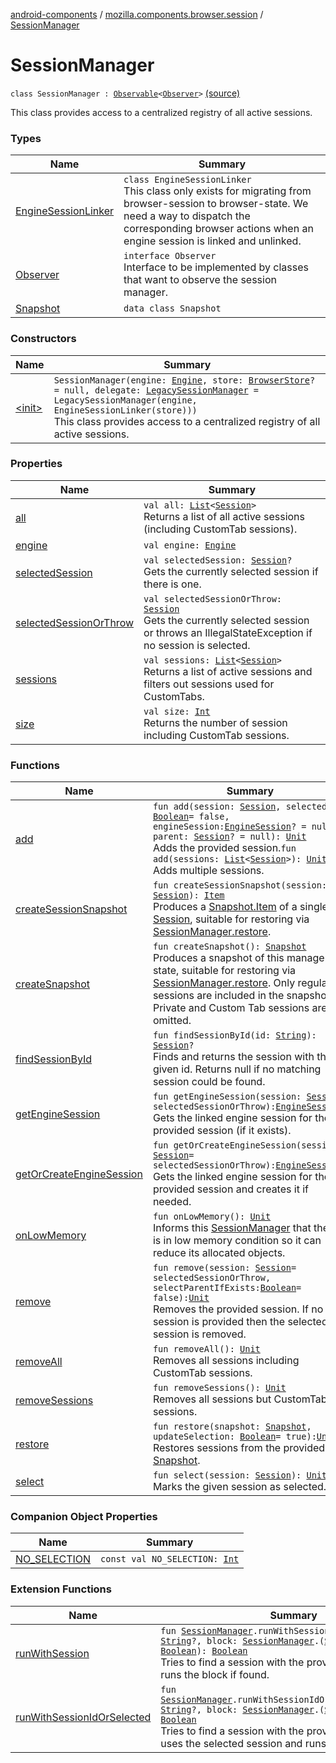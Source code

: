 [android-components](../../index.md) / [mozilla.components.browser.session](../index.md) / [SessionManager](./index.md)

# SessionManager

`class SessionManager : `[`Observable`](../../mozilla.components.support.base.observer/-observable/index.md)`<`[`Observer`](-observer/index.md)`>` [(source)](https://github.com/mozilla-mobile/android-components/blob/master/components/browser/session/src/main/java/mozilla/components/browser/session/SessionManager.kt#L28)

This class provides access to a centralized registry of all active sessions.

### Types

| Name | Summary |
|---|---|
| [EngineSessionLinker](-engine-session-linker/index.md) | `class EngineSessionLinker`<br>This class only exists for migrating from browser-session to browser-state. We need a way to dispatch the corresponding browser actions when an engine session is linked and unlinked. |
| [Observer](-observer/index.md) | `interface Observer`<br>Interface to be implemented by classes that want to observe the session manager. |
| [Snapshot](-snapshot/index.md) | `data class Snapshot` |

### Constructors

| Name | Summary |
|---|---|
| [&lt;init&gt;](-init-.md) | `SessionManager(engine: `[`Engine`](../../mozilla.components.concept.engine/-engine/index.md)`, store: `[`BrowserStore`](../../mozilla.components.browser.state.store/-browser-store/index.md)`? = null, delegate: `[`LegacySessionManager`](../-legacy-session-manager/index.md)` = LegacySessionManager(engine, EngineSessionLinker(store)))`<br>This class provides access to a centralized registry of all active sessions. |

### Properties

| Name | Summary |
|---|---|
| [all](all.md) | `val all: `[`List`](https://kotlinlang.org/api/latest/jvm/stdlib/kotlin.collections/-list/index.html)`<`[`Session`](../-session/index.md)`>`<br>Returns a list of all active sessions (including CustomTab sessions). |
| [engine](engine.md) | `val engine: `[`Engine`](../../mozilla.components.concept.engine/-engine/index.md) |
| [selectedSession](selected-session.md) | `val selectedSession: `[`Session`](../-session/index.md)`?`<br>Gets the currently selected session if there is one. |
| [selectedSessionOrThrow](selected-session-or-throw.md) | `val selectedSessionOrThrow: `[`Session`](../-session/index.md)<br>Gets the currently selected session or throws an IllegalStateException if no session is selected. |
| [sessions](sessions.md) | `val sessions: `[`List`](https://kotlinlang.org/api/latest/jvm/stdlib/kotlin.collections/-list/index.html)`<`[`Session`](../-session/index.md)`>`<br>Returns a list of active sessions and filters out sessions used for CustomTabs. |
| [size](size.md) | `val size: `[`Int`](https://kotlinlang.org/api/latest/jvm/stdlib/kotlin/-int/index.html)<br>Returns the number of session including CustomTab sessions. |

### Functions

| Name | Summary |
|---|---|
| [add](add.md) | `fun add(session: `[`Session`](../-session/index.md)`, selected: `[`Boolean`](https://kotlinlang.org/api/latest/jvm/stdlib/kotlin/-boolean/index.html)` = false, engineSession: `[`EngineSession`](../../mozilla.components.concept.engine/-engine-session/index.md)`? = null, parent: `[`Session`](../-session/index.md)`? = null): `[`Unit`](https://kotlinlang.org/api/latest/jvm/stdlib/kotlin/-unit/index.html)<br>Adds the provided session.`fun add(sessions: `[`List`](https://kotlinlang.org/api/latest/jvm/stdlib/kotlin.collections/-list/index.html)`<`[`Session`](../-session/index.md)`>): `[`Unit`](https://kotlinlang.org/api/latest/jvm/stdlib/kotlin/-unit/index.html)<br>Adds multiple sessions. |
| [createSessionSnapshot](create-session-snapshot.md) | `fun createSessionSnapshot(session: `[`Session`](../-session/index.md)`): `[`Item`](-snapshot/-item/index.md)<br>Produces a [Snapshot.Item](-snapshot/-item/index.md) of a single [Session](../-session/index.md), suitable for restoring via [SessionManager.restore](restore.md). |
| [createSnapshot](create-snapshot.md) | `fun createSnapshot(): `[`Snapshot`](-snapshot/index.md)<br>Produces a snapshot of this manager's state, suitable for restoring via [SessionManager.restore](restore.md). Only regular sessions are included in the snapshot. Private and Custom Tab sessions are omitted. |
| [findSessionById](find-session-by-id.md) | `fun findSessionById(id: `[`String`](https://kotlinlang.org/api/latest/jvm/stdlib/kotlin/-string/index.html)`): `[`Session`](../-session/index.md)`?`<br>Finds and returns the session with the given id. Returns null if no matching session could be found. |
| [getEngineSession](get-engine-session.md) | `fun getEngineSession(session: `[`Session`](../-session/index.md)` = selectedSessionOrThrow): `[`EngineSession`](../../mozilla.components.concept.engine/-engine-session/index.md)`?`<br>Gets the linked engine session for the provided session (if it exists). |
| [getOrCreateEngineSession](get-or-create-engine-session.md) | `fun getOrCreateEngineSession(session: `[`Session`](../-session/index.md)` = selectedSessionOrThrow): `[`EngineSession`](../../mozilla.components.concept.engine/-engine-session/index.md)<br>Gets the linked engine session for the provided session and creates it if needed. |
| [onLowMemory](on-low-memory.md) | `fun onLowMemory(): `[`Unit`](https://kotlinlang.org/api/latest/jvm/stdlib/kotlin/-unit/index.html)<br>Informs this [SessionManager](./index.md) that the OS is in low memory condition so it can reduce its allocated objects. |
| [remove](remove.md) | `fun remove(session: `[`Session`](../-session/index.md)` = selectedSessionOrThrow, selectParentIfExists: `[`Boolean`](https://kotlinlang.org/api/latest/jvm/stdlib/kotlin/-boolean/index.html)` = false): `[`Unit`](https://kotlinlang.org/api/latest/jvm/stdlib/kotlin/-unit/index.html)<br>Removes the provided session. If no session is provided then the selected session is removed. |
| [removeAll](remove-all.md) | `fun removeAll(): `[`Unit`](https://kotlinlang.org/api/latest/jvm/stdlib/kotlin/-unit/index.html)<br>Removes all sessions including CustomTab sessions. |
| [removeSessions](remove-sessions.md) | `fun removeSessions(): `[`Unit`](https://kotlinlang.org/api/latest/jvm/stdlib/kotlin/-unit/index.html)<br>Removes all sessions but CustomTab sessions. |
| [restore](restore.md) | `fun restore(snapshot: `[`Snapshot`](-snapshot/index.md)`, updateSelection: `[`Boolean`](https://kotlinlang.org/api/latest/jvm/stdlib/kotlin/-boolean/index.html)` = true): `[`Unit`](https://kotlinlang.org/api/latest/jvm/stdlib/kotlin/-unit/index.html)<br>Restores sessions from the provided [Snapshot](-snapshot/index.md). |
| [select](select.md) | `fun select(session: `[`Session`](../-session/index.md)`): `[`Unit`](https://kotlinlang.org/api/latest/jvm/stdlib/kotlin/-unit/index.html)<br>Marks the given session as selected. |

### Companion Object Properties

| Name | Summary |
|---|---|
| [NO_SELECTION](-n-o_-s-e-l-e-c-t-i-o-n.md) | `const val NO_SELECTION: `[`Int`](https://kotlinlang.org/api/latest/jvm/stdlib/kotlin/-int/index.html) |

### Extension Functions

| Name | Summary |
|---|---|
| [runWithSession](../run-with-session.md) | `fun `[`SessionManager`](./index.md)`.runWithSession(sessionId: `[`String`](https://kotlinlang.org/api/latest/jvm/stdlib/kotlin/-string/index.html)`?, block: `[`SessionManager`](./index.md)`.(`[`Session`](../-session/index.md)`) -> `[`Boolean`](https://kotlinlang.org/api/latest/jvm/stdlib/kotlin/-boolean/index.html)`): `[`Boolean`](https://kotlinlang.org/api/latest/jvm/stdlib/kotlin/-boolean/index.html)<br>Tries to find a session with the provided session ID and runs the block if found. |
| [runWithSessionIdOrSelected](../run-with-session-id-or-selected.md) | `fun `[`SessionManager`](./index.md)`.runWithSessionIdOrSelected(sessionId: `[`String`](https://kotlinlang.org/api/latest/jvm/stdlib/kotlin/-string/index.html)`?, block: `[`SessionManager`](./index.md)`.(`[`Session`](../-session/index.md)`) -> `[`Unit`](https://kotlinlang.org/api/latest/jvm/stdlib/kotlin/-unit/index.html)`): `[`Boolean`](https://kotlinlang.org/api/latest/jvm/stdlib/kotlin/-boolean/index.html)<br>Tries to find a session with the provided session ID or uses the selected session and runs the block if found. |
